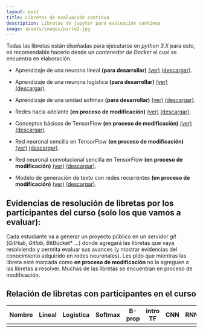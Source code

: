 ```yaml
---
layout: post
title: Libretas de evaluación continua
description: Libretas de jupyter para evaluación contínua
image: assets/images/parte2.jpg
---
```


Todas las libretas están diseñadas para ejecutarse en *python 3.X* para esto, es recomendable hacerlo desde un *contenedor de Docker* el cual se encuentra en elaboración.


- Aprendizaje de una neurona lineal **(para desarrollar)**
  [(ver)](https://github.com/rn-unison/rn-jupyter/blob/master/regresion-lineal/neurona_lineal.ipynb)
  [(descargar)](https://github.com/rn-unison/rn-jupyter/blob/master/regresion-lineal.zip?raw=true).

- Aprendizaje de una neurona
  logística **(para desarrollar)**
  [(ver)](https://github.com/rn-unison/rn-jupyter/blob/master/regresion-logistica/neurona_logistica.ipynb)
  [(descargar)](https://github.com/rn-unison/rn-jupyter/blob/master/regresion-logistica.zip?raw=true).

- Aprendizaje de una unidad softmax **(para desarrollar)**
  [(ver)](https://github.com/rn-unison/rn-jupyter/blob/master/unidad_softmax/unidad_softmax.ipynb)
  [(descargar)](https://github.com/rn-unison/rn-jupyter/blob/master/unidad_softmax.zip?raw=true).

- Redes hacia adelante **(en proceso de modificación)**
  [(ver)](https://github.com/curso-redes-neuronales-unison/Material/blob/master/libretas/redes_neuronal_hacia_adelante.ipynb)
  [(descargar)](https://github.com/curso-redes-neuronales-unison/Material/raw/master/libretas/redes_neuronal_hacia_adelante.zip).

- Conceptos básicos de TensorFlow **(en proceso de modificación)**
  [(ver)](https://github.com/curso-redes-neuronales-unison/Material/blob/master/libretas/intro_tensorflow.ipynb)
  [(descargar)](https://github.com/curso-redes-neuronales-unison/Material/raw/master/libretas/intro_tensorflow.zip).

- Red neuronal sencilla en TensorFlow **(en proceso de modificación)**
  [(ver)](https://github.com/curso-redes-neuronales-unison/Material/blob/master/libretas/tensorflow_red_simple.ipynb)
  [(descargar)](https://github.com/curso-redes-neuronales-unison/Material/raw/master/libretas/tensorflow_red_simple.zip).

- Red neuronal convolucional sencilla en TensorFlow **(en proceso de modificación)**
  [(ver)](https://github.com/curso-redes-neuronales-unison/Material/blob/master/libretas/tensorflow_red_simple-cnn.ipynb)
  [(descargar)](https://github.com/curso-redes-neuronales-unison/Material/raw/master/libretas/tensorflow_red_simple_cnn.zip).

- Modelo de generación de texto con redes recurrentes **(en proceso de modificación)**
  [(ver)](https://github.com/curso-redes-neuronales-unison/Material/blob/master/libretas/redes_recurrentes.ipynb)
  [(descargar)](https://github.com/curso-redes-neuronales-unison/Material/raw/master/libretas/redes_recurrentes.ipynb).



## Evidencias de resolución de libretas por los participantes del curso (solo los que vamos a evaluar):

Cada estudiante va a generar un proyecto público en un servidor *git* (*GitHub*, *Gitlab*, BitBucket* ...) donde agregará las libretas que vaya resolviendo y permita evaluar sus avances (y mostrar evidencias del conocimiento adquirido en redes neuronales). Les pido que mientras las libreta esté marcada como **en proceso de modificación** no la agreguen a las libretas a resolver. Muchas de las libretas se encuentran en proceso de modificación.



<!---2018b

- [Fransisco Córdova](https://github.com/Franko1307/redes-neuronales-unison)

- [Raúl Pérez](https://github.com/raulperod/redes-neuronales)

- [Cesar Salazar](https://github.com/cesern/redes-neuronales/)

- [Roberto Salazar](https://github.com/robertosalazare/redesneuronales_libretas)

- [Luís Fernando Sotomayor](https://bitbucket.org/sanlf/)

- [Adrián Vazquez](https://github.com/adrianEVI/neural-network/tree/master/notebook)
--->


## Relación de libretas con participantes en el curso


| Nombre       | Lineal | Logística | Softmax | B-prop | intro TF | CNN | RNN   | RL    |
|--------------|--------|-----------|---------|--------|----------|---- | ----  | ----- |
|              |        |           |         |        |          |     |       |       |

<!---2018b

| Nombre       | Lineal | Logística | Softmax | B-prop | intro TF | CNN | RNN   | RL    |
|--------------|--------|-----------|---------|--------|----------|---- | ----  | ----- |
| F. Córdova   |  si    |    si     |    si   |   si   |   si     |  si |  si   |  si   |
| R. Pérez     |  si    |    si     |    si   |   si   |   si     |  si |  1/2  |  no   |
| C. Salazar   |  si    |    si     |    si   |   si   |   si     |  si |  1/2  |  no   |
| R. Salazar   |  si    |    si     |    si   |   si   |   si     | 1/2 |  1/2  |  si   |
| L. Sotomayor |  si    |    si     |    si   |   si   |   si     | 1/2 |  1/2  |  si   |
| A. Vázquez   |  si    |    si     |    si   |   si   |   si     |  no |  no   |  no   |
--->
